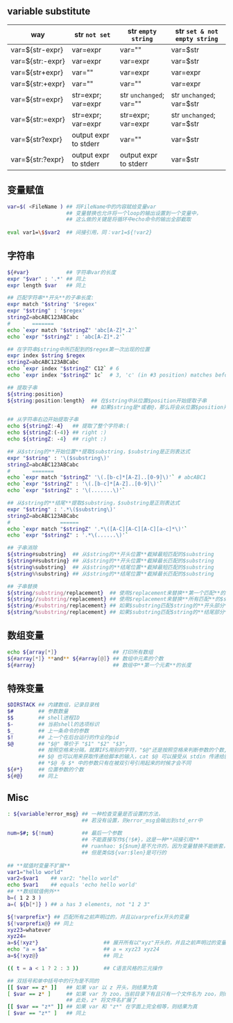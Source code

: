 ## variable substitute

way              | str `not set`         | str `empty string`      | str `set & not empty string`
---------------- | --------------------- | ----------------------- | ----------------------------
var=${str-expr}  | var=expr              | var=""                  | var=$str
var=${str:-expr} | var=expr              | var=expr                | var=$str
var=${str+expr}  | var=""                | var=expr                | var=expr
var=${str:+expr} | var=""                | var=""                  | var=expr
var=${str=expr}  | str=expr; var=expr    | str `unchanged`; var="" | str `unchanged`; var=$str
var=${str:=expr} | str=expr; var=expr    | str=expr; var=expr      | str `unchanged`; var=$str
var=${str?expr}  | output expr to stderr | var=""                  | var=$str
var=${str:?expr} | output expr to stderr | output expr to stderr   | var=$str

## 变量赋值
```bash
var=$( <FileName ) ## 将FileName中的内容赋给变量var
                   ## 变量替换也允许将一个loop的输出设置到一个变量中，
                   ## 这么做的关键是将循环中echo命令的输出全部截取
                   
eval var1=\$$var2  ## 间接引用，同：var1=${!var2}
```

## 字符串
```bash
${#var}            ## 字符串var的长度
expr "$var" : '.*' ## 同上
expr length $var   ## 同上

## 匹配字符串**开头**的子串长度:
expr match "$string" '$regex'
expr "$string" : '$regex'
stringZ=abcABC123ABCabc
#       =======
echo `expr match "$stringZ" 'abc[A-Z]*.2'`
echo `expr "$stringZ" : 'abc[A-Z]*.2'`

## 在字符串$string中所匹配到的$regex第一次出现的位置
expr index $string $regex
stringZ=abcABC123ABCabc
echo `expr index "$stringZ" C12` # 6
echo `expr index "$stringZ" 1c`  # 3, 'c' (in #3 position) matches before '1'

## 提取子串
${string:position}
${string:position:length}  ## 在$string中从位置$position开始提取子串
                           ## 如果$string是*或者@，那么将会从位置$position开始的位置参数

## 从字符串右边开始提取子串
echo ${stringZ:-4}   ## 提取了整个字符串:(
echo ${stringZ:(-4)} ## right :)
echo ${stringZ: -4}  ## right :)

## 从$string的**开始位置**提取$substring，$substring是正则表达式
expr "$string" : '\($substring\)'
stringZ=abcABC123ABCabc
#       =======
echo `expr match "$stringZ" '\(.[b-c]*[A-Z]..[0-9]\)'` # abcABC1
echo `expr "$stringZ" : '\(.[b-c]*[A-Z]..[0-9]\)'`
echo `expr "$stringZ" : '\(.......\)'`

## 从$string的**结尾**提取$substring，$substring是正则表达式  
expr "$string" : '.*\($substring\)'
stringZ=abcABC123ABCabc
#                ======
echo `expr match "$stringZ" '.*\([A-C][A-C][A-C][a-c]*\)'`
echo `expr "$stringZ" : '.*\(......\)'`

## 子串消除  
${string#substring}  ## 从$string的**开头位置**截掉最短匹配的$substring
${string##substring} ## 从$string的**开头位置**截掉最长匹配的$substring
${string%substring}  ## 从$string的**结尾位置**截掉最短匹配的$substring
${string%%substring} ## 从$string的**结尾位置**截掉最长匹配的$substring

## 子串替换
${string/substring/replacement}  ## 使用$replacement来替换**第一个匹配**的$substring
${string//substring/replacement} ## 使用$replacement来替换**所有匹配**的$substring
${string/#substring/replacement} ## 如果$substring匹配$string的**开头部分**，那么就用$replacement替换$substring
${string/%substring/replacement} ## 如果$substring匹配$string的**结尾部分**，那么就用$replacement替换$substring
```

## 数组变量
```bash
echo ${array[*]}                  ## 打印所有数组
${#array[*]} **and** ${#array[@]} ## 数组中元素的个数
${#array}                         ## 数组中**第一个元素**的长度
```

## 特殊变量
```bash
$DIRSTACK ## 内建数组，记录目录栈
$#        ## 参数数量
$$        ## shell进程ID
$-        ## 当前shell的选项标识
$_        ## 上一条命令的参数
$!        ## 上一个在后台运行的作业的pid
$@        ## "$@" 等价于 "$1" "$2" "$3",
          ## 按照空格来分隔，就算IFS用别的字符，"$@"还是按照空格来判断参数的个数,
          ## $@ 也可以用来获取传递给脚本的输入，cat $@ 可以接受从 stdin 传递给脚本的输入，也可以接受从参数中指定的文件中传递给脚本的输入,
          ## *$@ 与 $* 中的参数只有在被双引号引用起来的时候才会不同
${#*}     ## 位置参数的个数
${#@}     ## 同上
```

## Misc
```bash
: ${variable?error_msg} ## 一种检查变量是否设置的方法，
                        ## 若没有设置，则error_msg会输出到std_err中
                        
num=$#; ${!num}         ## 最后一个参数  
                        ## 不能直接写作${!$#}，这是一种**间接引用**  
                        ## ruanhao: ${$num}是不允许的，因为变量替换不能嵌套，
                        ## 但是类似${var:$len}是可行的
                        
## **赋值时变量不扩展**
var1="hello world"
var2=$var1    ## var2: "hello world"
echo $var1    ## equals 'echo hello world'
## **数组赋值例外**
b=( 1 2 3 )
a=( ${b[*]} ) ## a has 3 elements, not "1 2 3"

${!varprefix*} ## 匹配所有之前声明过的，并且以varprefix开头的变量
${!varprefix@} ## 同上
xyz23=whatever
xyz24=
a=${!xyz*}                     ## 展开所有以"xyz"开头的，并且之前声明过的变量名
echo "a = $a"                  ## a = xyz23 xyz24
a=${!xyz@}                     ## 同上

(( t = a < 1 ? 2 : 3 ))        ## C语言风格的三元操作

## 双括号和单中括号中的行为是不同的
[[ $var == z* ]]   ## 如果 var 以 z 开头，则结果为真
[ $var == z* ]     ## 如果 var 为 zoo，当前目录下有且只有一个文件名为 zoo，则结果为真，
                   ## 此处，z* 将文件名扩展了
[[ $var == "z*" ]] ## 如果 var 和 "z*" 在字面上完全相等，则结果为真
[ $var == "z*" ]   ## 同上
```
